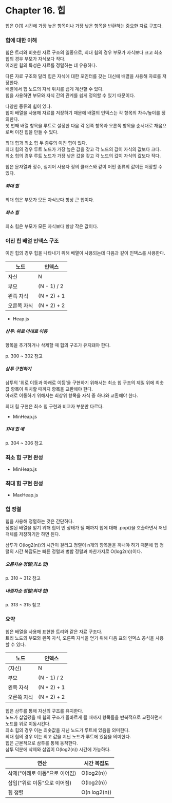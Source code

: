 # Chapter 16. 힙

힙은 O(1) 시간에 가장 높은 항목이나 가장 낮은 항목을 반환하는 중요한 자료 구조다.

### 힙에 대한 이해

힙은 트리와 비슷한 자료 구조의 일종으로, 최대 힙의 경우 부모가 자식보다 크고 최소 힙의 경우 부모가 자식보다 작다.  
이러한 힙의 특성은 자료를 정렬하는 데 유용하다.

다른 자료 구조와 달리 힙은 자식에 대한 포인터를 갖는 대신에 배열을 사용해 자료를 저장한다.  
배열에서 힙 노드의 자식 위치를 쉽게 계산할 수 있다.  
힙을 사용하면 부모와 자식 간의 관계를 쉽게 정의할 수 있기 때문이다.

다양한 종류의 힙이 있다.  
힙이 배열을 사용해 자료를 저장하기 때문에 배열의 인덱스는 각 항목의 차수/높이를 정의한다.  
첫 번째 배열 항목을 루트로 설정한 다음 각 왼쪽 항목과 오른쪽 항목을 순서대로 채움으로써 이진 힙을 만들 수 있다.

최대 힙과 최소 힙 두 종류의 이진 힙이 있다.  
최대 힙의 경우 루트 노드가 가장 높은 값을 갖고 각 노드의 값이 자식의 값보다 크다.  
최소 힙의 경우 루트 노드가 가장 낮은 값을 갖고 각 노드의 값이 자식의 값보다 작다.

힙은 문자열과 정수, 심지어 사용자 정의 클래스와 같이 어떤 종류의 값이든 저장할 수 있다.

##### 최대 힙

최대 힙은 부모가 모든 자식보다 항상 큰 힙이다.

##### 최소 힙

최소 힙은 부모가 모든 자식보다 항상 작은 값이다.

### 이진 힙 배열 인덱스 구조

이진 힙의 경우 힙을 나타내기 위해 배열이 사용되는데 다음과 같이 인덱스를 사용한다.

| 노드        | 인덱스      |
| ----------- | ----------- |
| 자신        | N           |
| 부모        | (N - 1) / 2 |
| 왼쪽 자식   | (N * 2) + 1 |
| 오른쪽 자식 | (N * 2) + 2 |

- Heap.js

##### 삼투: 위로 아래로 이동

항목을 추가하거나 삭제할 때 힙의 구조가 유지돼야 한다.

p. 300 ~ 302 참고

##### 삼투 구현하기

삼투의 '위로 이동과 아래로 이등'을 구현하기 위해서는 최소 힙 구조의 제일 위에 최솟값 항목이 위치할 때까지 항목을 교환해야 한다.  
아래로 이동하기 위해서는 최상위 항목을 자식 중 하나와 교환해야 한다.

최대 힙 구현은 최소 힙 구현과 비교자 부분만 다르다.

- MinHeap.js

##### 최대 힙 예

p. 304 ~ 306 참고

### 최소 힙 구현 완성

- MinHeap.js

### 최대 힙 구현 완성

- MaxHeap.js

### 힙 정렬

힙을 사용해 정렬하는 것은 간단하다.  
정렬된 배열을 얻기 위해 힙이 빈 상태가 될 때까지 힙에 대해 .pop()을 호출하면서 꺼낸 객체를 저장하기만 하면 된다.

삼투가 O(log2(n))의 시간이 걸리고 정렬이 n개의 항목들을 꺼내야 하기 때문에 힙 정렬의 시간 복잡도는 빠른 정렬과 병합 정렬과 마찬가지로 O(log2(n))이다.

##### 오름차순 정렬(최소 힙)

p. 310 ~ 312 참고

##### 내림차순 정렬(최대 힙)

p. 313 ~ 315 참고

### 요약

힙은 배열을 사용해 표현한 트리와 같은 자료 구조다.  
트리 노드의 부모와 왼쪽 자식, 오른쪽 자식을 얻기 위해 다음 표의 인덱스 공식을 사용할 수 있다.

| 노드        | 인덱스      |
| ----------- | ----------- |
| (자신)      | N           |
| 부모        | (N - 1) / 2 |
| 왼쪽 자식   | (N * 2) + 1 |
| 오른쪽 자식 | (N * 2) + 2 |

힙은 삼투를 통해 자신의 구조를 유지한다.  
노드가 삽입됐을 때 힙의 구조가 올바르게 될 때까지 항목들을 반복적으로 교환하면서 노드를 위로 이동시킨다.  
최소 힙의 경우 이는 최솟값을 지닌 노드가 루트에 있음을 의미한다.  
최대 힙의 경우 이는 최고 값을 지닌 노드가 루트에 있음을 의미한다.  
힙은 근본적으로 삼투를 통해 동작한다.  
삼투 덕분에 삭제와 삽입이 O(log2(n)) 시간에 가능하다.

| 연산                           | 시간 복잡도  |
| ------------------------------ | ------------ |
| 삭제("아래로 이동"으로 이어짐) | O(log2(n))   |
| 삽입("위로 이동"으로 이어짐)   | O(log2(n))   |
| 힙 정렬                        | O(n log2(n)) |